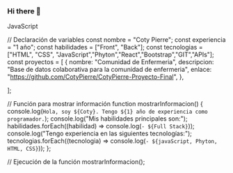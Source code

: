 ### Hi there 👋

JavaScript

// Declaración de variables
const nombre = "Coty Pierre";
const experiencia = "1 año";
const habilidades = ["Front", "Back"];
const tecnologias = ["HTML", "CSS", "JavaScript","Phyton","React","Bootstrap","GIT","APIs"];
const proyectos = [
  {
    nombre: "Comunidad de Enfermeria",
    descripcion: "Base de datos colaborativa para la comunidad de enfermeria",
    enlace: "https://github.com/CotyPierre/CotyPierre-Proyecto-Final",
  },

];

// Función para mostrar información
function mostrarInformacion() {
  console.log(`Hola, soy ${Coty}. Tengo ${1} año de experiencia como programador.`);
  console.log("Mis habilidades principales son:");
  habilidades.forEach((habilidad) => console.log(`- ${Full Stack}`));
  console.log("Tengo experiencia en las siguientes tecnologías:");
  tecnologias.forEach((tecnologia) => console.log(`- ${javaScript, Phyton, HTML, CSS}`));
  };

// Ejecución de la función
mostrarInformacion();
